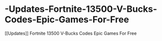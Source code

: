 # -Updates-Fortnite-13500-V-Bucks-Codes-Epic-Games-For-Free
[[Updates]] Fortnite 13500 V-Bucks Codes Epic Games For Free
